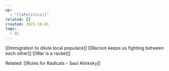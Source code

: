 ```yaml
---
up:
  - "[[⎈Politics]]"
related: []
created: 2023-10-01
tags:
  - 0🌲
---
```

[[Immigration to dilute local populace]]
[[Racism keeps us fighting between each other]]
[[War is a racket]]




Related: [[Rules for Radicals - Saul Alinksky]]